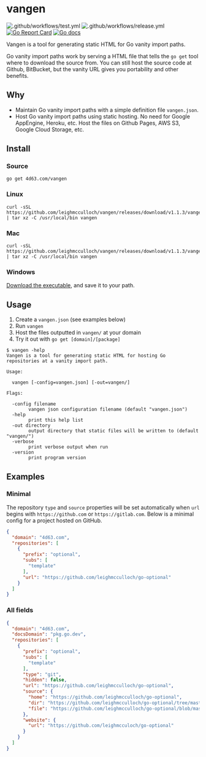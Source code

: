 # vangen
![.github/workflows/test.yml](https://github.com/leighmcculloch/vangen/workflows/.github/workflows/test.yml/badge.svg)
![.github/workflows/release.yml](https://github.com/leighmcculloch/vangen/workflows/.github/workflows/release.yml/badge.svg)
[![Go Report Card](https://goreportcard.com/badge/github.com/leighmcculloch/vangen)](https://goreportcard.com/report/github.com/leighmcculloch/vangen)
[![Go docs](https://img.shields.io/badge/godoc-reference-blue.svg)](https://pkg.go.dev/github.com/leighmcculloch/vangen)

Vangen is a tool for generating static HTML for Go vanity import paths.

Go vanity import paths work by serving a HTML file that tells the `go get` tool where to download the source from. You can still host the source code at Github, BitBucket, but the vanity URL gives you portability and other benefits.

## Why
* Maintain Go vanity import paths with a simple definition file `vangen.json`.
* Host Go vanity import paths using static hosting. No need for Google AppEngine, Heroku, etc. Host the files on Github Pages, AWS S3, Google Cloud Storage, etc.

## Install

### Source

```
go get 4d63.com/vangen
```

### Linux

```
curl -sSL https://github.com/leighmcculloch/vangen/releases/download/v1.1.3/vangen_1.1.3_linux_amd64.tar.gz | tar xz -C /usr/local/bin vangen
```

### Mac

```
curl -sSL https://github.com/leighmcculloch/vangen/releases/download/v1.1.3/vangen_1.1.3_darwin_amd64.tar.gz | tar xz -C /usr/local/bin vangen
```

### Windows

[Download the executable](https://github.com/leighmcculloch/vangen/releases/download/v1.1.3/vangen_1.1.3_windows_amd64.zip), and save it to your path.

## Usage

1. Create a `vangen.json` (see examples below)
2. Run `vangen`
3. Host the files outputted in `vangen/` at your domain
4. Try it out with `go get [domain]/[package]`

```
$ vangen -help
Vangen is a tool for generating static HTML for hosting Go repositories at a vanity import path.

Usage:

  vangen [-config=vangen.json] [-out=vangen/]

Flags:

  -config filename
        vangen json configuration filename (default "vangen.json")
  -help
        print this help list
  -out directory
        output directory that static files will be written to (default "vangen/")
  -verbose
        print verbose output when run
  -version
        print program version
```

## Examples

### Minimal

The repository `type` and `source` properties will be set automatically when `url` begins with `https://github.com` or `https://gitlab.com`. Below is a minimal config for a project hosted on GitHub.

```json
{
  "domain": "4d63.com",
  "repositories": [
    {
      "prefix": "optional",
      "subs": [
        "template"
      ],
      "url": "https://github.com/leighmcculloch/go-optional"
    }
  ]
}
```

### All fields

```json
{
  "domain": "4d63.com",
  "docsDomain": "pkg.go.dev",
  "repositories": [
    {
      "prefix": "optional",
      "subs": [
        "template"
      ],
      "type": "git",
      "hidden": false,
      "url": "https://github.com/leighmcculloch/go-optional",
      "source": {
        "home": "https://github.com/leighmcculloch/go-optional",
        "dir": "https://github.com/leighmcculloch/go-optional/tree/master{/dir}",
        "file": "https://github.com/leighmcculloch/go-optional/blob/master{/dir}/{file}#L{line}"
      },
      "website": {
        "url": "https://github.com/leighmcculoch/go-optional"
      }
    }
  ]
}
```
